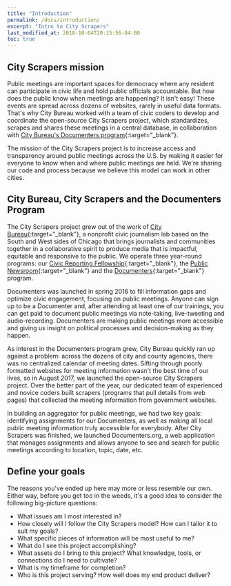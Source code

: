 ```yaml
---
title: "Introduction"
permalink: /docs/introduction/
excerpt: "Intro to City Scrapers"
last_modified_at: 2018-10-04T20:15:56-04:00
toc: true
---
```


## City Scrapers mission

Public meetings are important spaces for democracy where any resident can participate in civic life and hold public officials accountable. But how does the public know when meetings are happening? It isn't easy! These events are spread across dozens of websites, rarely in useful data formats. That's why City Bureau worked with a team of civic coders to develop and coordinate the open-source City Scrapers project, which standardizes, scrapes and shares these meetings in a central database, in collaboration with [City Bureau's Documenters program](https://www.citybureau.org/documenters){:target="\_blank"}.

The mission of the City Scrapers project is to increase access and transparency around public meetings across the U.S. by making it easier for everyone to know when and where public meetings are held. We're sharing our code and process because we believe this model can work in other cities.

## City Bureau, City Scrapers and the Documenters Program

The City Scrapers project grew out of the work of [City Bureau](https://www.citybureau.org/){:target="\_blank"}, a nonprofit civic journalism lab based on the South and West sides of Chicago that brings journalists and communities together in a collaborative spirit to produce media that is impactful, equitable and responsive to the public. We operate three year-round programs: our [Civic Reporting Fellowship](https://www.citybureau.org/civic-reporting-programs/){:target="\_blank"}, the [Public Newsroom](https://www.citybureau.org/publicnewsroom/){:target="\_blank"} and the [Documenters](https://www.citybureau.org/documenters){:target="\_blank"} program.

Documenters was launched in spring 2016 to fill information gaps and optimize civic engagement, focusing on public meetings. Anyone can sign up to be a Documenter and, after attending at least one of our trainings, you can get paid to document public meetings via note-taking, live-tweeting and audio-recording. Documenters are making public meetings more accessible and giving us insight on political processes and decision-making as they happen.

As interest in the Documenters program grew, City Bureau quickly ran up against a problem: across the dozens of city and county agencies, there was no centralized calendar of meeting dates. Sifting through poorly formatted websites for meeting information wasn't the best time of our lives, so in August 2017, we launched the open-source City Scrapers project. Over the better part of the year, our dedicated team of experienced and novice coders built scrapers (programs that pull details from web pages) that collected the meeting information from government websites.

In building an aggregator for public meetings, we had two key goals: identifying assignments for our Documenters, as well as making all local public meeting information truly accessible for everybody. After City Scrapers was finished, we launched Documenters.org, a web application that manages assignments and allows anyone to see and search for public meetings according to location, topic, date, etc.

## Define your goals

The reasons you've ended up here may more or less resemble our own. Either way, before you get too in the weeds, it's a good idea to consider the following big-picture questions:

- What issues am I most interested in?
- How closely will I follow the City Scrapers model? How can I tailor it to suit my goals?
- What specific pieces of information will be most useful to me?
- What do I see this project accomplishing?
- What assets do I bring to this project? What knowledge, tools, or connections do I need to cultivate?
- What is my timeframe for completion?
- Who is this project serving? How well does my end product deliver?
